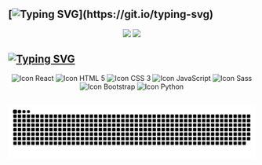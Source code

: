 ## [![Typing SVG](https://readme-typing-svg.herokuapp.com/?color=A3d5FF&size=35&center=true&vCenter=true&width=1000&lines=Hello,+my+name+is+Gabriel+Moreira;I'm+from+Brazil;Welcome+to+my+profile!)](https://git.io/typing-svg)

<div align='center'>
  <img height="180em" src="https://github-readme-stats.vercel.app/api?username=gabrielmoofc&show_icons=true&theme=radical" />
  <img height="180em" src="https://github-readme-stats.vercel.app/api/top-langs/?username=gabrielmoofc&layout=compact&langs_count=7&theme=dark"/>
</div>

## [![Typing SVG](https://readme-typing-svg.herokuapp.com/?color=A3d5FF&size=35&center=true&vCenter=true&width=1000&lines=Tecnologies,+I+use)](https://git.io/typing-svg)

<div style="display: inline_block" align='center'>
  <img src="https://img.shields.io/badge/React-20232A?style=for-the-badge&logo=react&logoColor=61DAFB" alt="Icon React">
  <img src="https://img.shields.io/badge/HTML5-E34F26?style=for-the-badge&logo=html5&logoColor=white" alt="Icon HTML 5">
  <img src="https://img.shields.io/badge/CSS3-1572B6?style=for-the-badge&logo=css3&logoColor=white" alt="Icon CSS 3">
  <img src="https://img.shields.io/badge/JavaScript-323330?style=for-the-badge&logo=javascript&logoColor=F7DF1E" alt="Icon JavaScript">
  <img src="https://img.shields.io/badge/Sass-CC6699?style=for-the-badge&logo=sass&logoColor=white" alt="Icon Sass">
  <img src="https://img.shields.io/badge/Bootstrap-563D7C?style=for-the-badge&logo=bootstrap&logoColor=white" alt="Icon Bootstrap">
  <img src="https://img.shields.io/badge/Python-3776AB?style=for-the-badge&logo=python&logoColor=white" alt="Icon Python">
</div>

##

![Snake animation](https://github.com/gabrielmoofc/gabrielmoofc/blob/output/github-contribution-grid-snake.svg)


